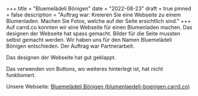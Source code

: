 +++
title = "Bluemelädeli Bönigen"
date = "2022-08-23"
draft = true
pinned = false
description = "Auftrag war: Kreieren Sie eine Webseite zu einem Blumenladen. Machen Sie Fotos, welche auf der Seite ersichtlich sind."
+++
Auf carrd.co konnten wir eine Webseite für einen Blumenladen machen. Das designen der Webseite hat spass gemacht. Bilder für die Seite mussten selbst gemacht werden. Wir haben uns für den Namen Bluemelädeli Bönigen entschieden. Der Auftrag war Partnerarbeit. 

Das designen der Webseite hat gut geklappt. 

Das verwenden von Buttons, wo weiteres hinterlegt ist, hat nicht funktioniert.

Unsere Webseite: [Bluemelädeli Bönigen (blumenlaedeli-boenigen.carrd.co)](https://blumenlaedeli-boenigen.carrd.co/)